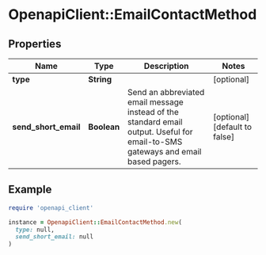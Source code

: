 # OpenapiClient::EmailContactMethod

## Properties

| Name | Type | Description | Notes |
| ---- | ---- | ----------- | ----- |
| **type** | **String** |  | [optional] |
| **send_short_email** | **Boolean** | Send an abbreviated email message instead of the standard email output. Useful for email-to-SMS gateways and email based pagers. | [optional][default to false] |

## Example

```ruby
require 'openapi_client'

instance = OpenapiClient::EmailContactMethod.new(
  type: null,
  send_short_email: null
)
```

